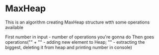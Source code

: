 # MaxHeap

This is an algorithm creating MaxHeap structure wtth some operations available

First number in input - number of operations you're gonna do
Then goes operations("" + "" - adding new element to Heap; "" - extracting the biggest, deleting it from heap and printing number in console)
